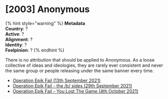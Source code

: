 # \[2003\] Anonymous

{% hint style="warning" %}
**Metadata  
Country**: ?  
**Active**: ?  
**Alignment**: ?  
**Identity**: ?  
**Feelpinion**: ?
{% endhint %}

There is no attribution that should be applied to Anonymous. As a loose collective of ideas and ideologies, they are rarely ever consistent and never the same group or people releasing under the same banner every time.

* [Operation Epik Fail \(13th September 2021\)](../../../timeline/2021/september-2021/operation-epik-fail.md)
* [Operation Epik Fail - the /b/ sides \(29th September 2021\)](../../../timeline/2021/september-2021/operation-epik-fail-the-b-sides.md)
* [Operation Epik Fail - You Lost The Game \(4th October 2021\)](../../../timeline/2021/october-2021/untitled.md)

